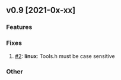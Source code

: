 ## v0.9 [2021-0x-xx]

### Features

### Fixes

1. [#2](https://github.com/bonitoo-io/weather-station/pull/2): **linux**: Tools.h must be case sensitive

### Other


